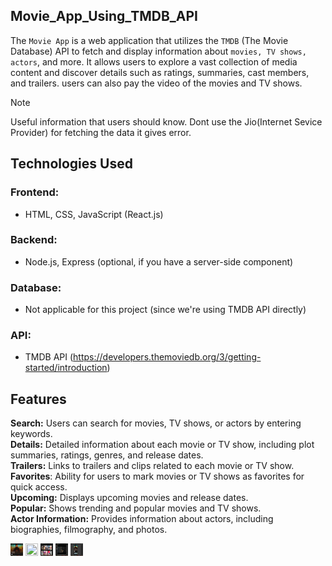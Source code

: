 ## Movie_App_Using_TMDB_API
The `Movie App` is a web application that utilizes the `TMDB` (The Movie Database) API to fetch and display information about `movies, TV shows, actors`, and more. It allows users to explore a vast collection of media content and discover details such as ratings, summaries, cast members, and trailers. users can also pay the video of the movies and TV shows. 

> [!NOTE]
> Useful information that users should know. Dont use the Jio(Internet Sevice Provider) for fetching the data it gives error.

## Technologies Used
### Frontend: 
 - HTML, CSS, JavaScript (React.js)
### Backend: 
 - Node.js, Express (optional, if you have a server-side component)
### Database: 
 - Not applicable for this project (since we're using TMDB API directly)
### API: 
 -  TMDB API (https://developers.themoviedb.org/3/getting-started/introduction)

## Features
**Search:** Users can search for movies, TV shows, or actors by entering keywords. </br>
**Details:** Detailed information about each movie or TV show, including plot summaries, ratings, genres, and release dates.  </br>
**Trailers:** Links to trailers and clips related to each movie or TV show. </br>
**Favorites**: Ability for users to mark movies or TV shows as favorites for quick access.  </br>
**Upcoming:** Displays upcoming movies and release dates. </br>
**Popular:** Shows trending and popular movies and TV shows.  </br>
**Actor Information:** Provides information about actors, including biographies, filmography, and photos. </br>

<img src="https://github.com/prakashghropade/Movie_App_React-Redux/blob/main/Home_movie.png" height="20px" width="20px"/>
<img src="https://github.com/prakashghropade/Movie_App_React-Redux/blob/main/details_movies.png" height="20px" width="20px"/>
<img src="https://github.com/prakashghropade/Movie_App_React-Redux/blob/main/SearchPage.png" height="20px" width="20px"/>
<img src="https://github.com/prakashghropade/Movie_App_React-Redux/blob/main/video_page.png" height="20px" width="20px"/>
<img src="https://github.com/prakashghropade/Movie_App_React-Redux/blob/main/responsive.png" height="20px" width="20px"/>

